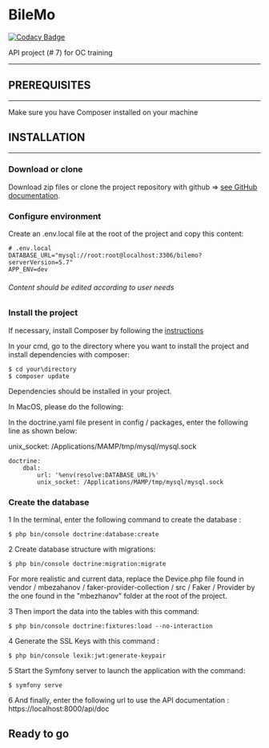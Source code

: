 # BileMo

[![Codacy Badge](https://api.codacy.com/project/badge/Grade/009227705ac24e0e84f8408f4a83412b)](https://app.codacy.com/gh/Nicolasjmcrt/BileMo?utm_source=github.com&utm_medium=referral&utm_content=Nicolasjmcrt/BileMo&utm_campaign=Badge_Grade_Settings)

API project (# 7) for OC training

------------------------------------------------------------------------------------------------------------------------------------------------------------

## PREREQUISITES

------------------------------------------------------------------------------------------------------------------------------------------------------------
Make sure you have Composer installed on your machine

## INSTALLATION

------------------------------------------------------------------------------------------------------------------------------------------------------------
### Download or clone

Download zip files or clone the project repository with github => [see GitHub documentation](https://docs.github.com/en/repositories/creating-and-managing-repositories/cloning-a-repository).

### Configure environment

Create an .env.local file at the root of the project and copy this content:

```
# .env.local
DATABASE_URL="mysql://root:root@localhost:3306/bilemo?serverVersion=5.7"
APP_ENV=dev
```

###### Content should be edited according to user needs

### Install the project

If necessary, install Composer by following the [instructions](https://getcomposer.org/download/)

In your cmd, go to the directory where you want to install the project and install dependencies with composer:

```
$ cd your\directory
$ composer update
```

Dependencies should be installed in your project.

In MacOS, please do the following:

In the doctrine.yaml file present in config / packages, enter the following line as shown below:

unix_socket: /Applications/MAMP/tmp/mysql/mysql.sock

```
doctrine:
    dbal:
        url: '%env(resolve:DATABASE_URL)%'
        unix_socket: /Applications/MAMP/tmp/mysql/mysql.sock
```

### Create the database

1 In the terminal, enter the following command to create the database : 

```
$ php bin/console doctrine:database:create
```

2 Create database structure with migrations:

```
$ php bin/console doctrine:migration:migrate
```

For more realistic and current data, replace the Device.php file found in vendor / mbezahanov / faker-provider-collection / src / Faker / Provider by the one found in the "mbezhanov" folder at the root of the project.

3 Then import the data into the tables with this command:

```
$ php bin/console doctrine:fixtures:load --no-interaction
```

4 Generate the SSL Keys with this command :

```
$ php bin/console lexik:jwt:generate-keypair
```

5 Start the Symfony server to launch the application with the command:

```
$ symfony serve
```

6 And finally, enter the following url to use the API documentation : https://localhost:8000/api/doc

## Ready to go
